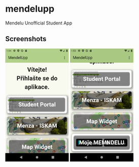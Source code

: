# mendelupp

Mendelu Unofficial Student App

## Screenshots

<img src="./docs/Screenshot_1.png" width="200" title="MendelUpp Screenshot" alt="MendelUpp Screenshot" />
<img src="./docs/Screenshot_2.png" width="200" title="MendelUpp Screenshot" alt="MendelUpp Screenshot" />
